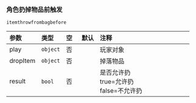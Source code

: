 ### 角色扔掉物品前触发

`itemthrowfrombagbefore`

| 参数     | 类型     | 空   | 默认 | 注释                                          |
| :------- | :------- | :--- | :--- | :-------------------------------------------- |
| play     | `object` | 否   |      | 玩家对象                                      |
| dropItem | `object` | 否   |      | 掉落物品                                      |
| result   | `bool`   | 否   |      | 是否允许扔<br />true=允许扔<br />false=不允许扔 |

